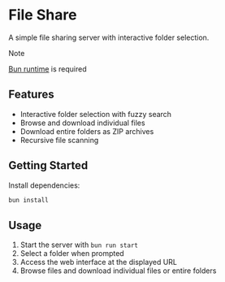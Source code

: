 # File Share

A simple file sharing server with interactive folder selection.

> [!NOTE]
> [Bun runtime](https://bun.sh/) is required

## Features

- Interactive folder selection with fuzzy search
- Browse and download individual files
- Download entire folders as ZIP archives
- Recursive file scanning

## Getting Started

Install dependencies:
```bash
bun install
```

## Usage

1. Start the server with `bun run start`
2. Select a folder when prompted
3. Access the web interface at the displayed URL
4. Browse files and download individual files or entire folders
